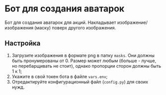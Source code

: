 # Бот для создания аватарок
Бот для создания аватарок для акций. Накладывает изображение/изображения (маску) поверх другого изображения.
## Настройка
1. Загрузите изображения в формате png в папку `masks`. Они должны быть пронумерованы от 0. Размер может любым (больше - лучше, но перебарщивать не стоит), однако пропорции сторон должны быть 1 к 1;
2. Укажите в свой токен бота в файле `vars.env`;
3. Отредактируйте конфигурационный файл (`config.py`) для своих нужд.